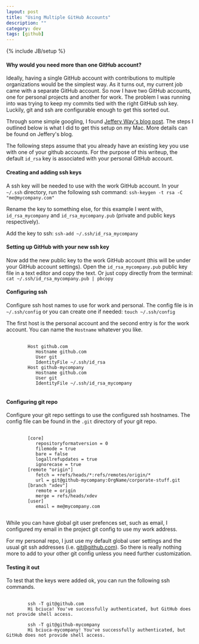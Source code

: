 ```yaml
---
layout: post
title: "Using Multiple GitHub Accounts"
description: ""
category: dev
tags: [github]
---
```

{% include JB/setup %}

#### Why would you need more than one GitHub account?
Ideally, having a single GitHub account with contributions to multiple organizations would be the simplest way. As it turns out, my current job came with a separate GitHub account. So now I have two GitHub accounts, one for personal projects and another for work. The problem I was running into was trying to keep my commits tied with the right GitHub ssh key. Luckily, git and ssh are configurable enough to get this sorted out. 

Through some simple googling, I found [Jeffery Way's blog post](http://net.tutsplus.com/tutorials/tools-and-tips/how-to-work-with-github-and-multiple-accounts/). The steps I outlined below is what I did to get this setup on my Mac. More details can be found on Jeffery's blog.

The following steps assume that you already have an existing key you use with one of your github accounts. For the purpose of this writeup, the default `id_rsa` key is associated with your personal GitHub account. 

#### Creating and adding ssh keys
A ssh key will be needed to use with the work GitHub account. In your `~/.ssh` directory, run the following ssh command:
`ssh-keygen -t rsa -C "me@mycompany.com"`

Rename the key to something else, for this example I went with, `id_rsa_mycompany` and `id_rsa_mycompany.pub` (private and public keys respectively).

Add the key to ssh:
`ssh-add ~/.ssh/id_rsa_mycompany`

#### Setting up GitHub with your new ssh key
Now add the new public key to the work GitHub account (this will be under your GitHub account settings). Open the `id_rsa_mycompany.pub` public key file in a text editor and copy the text. Or just copy directly from the terminal:
`cat ~/.ssh/id_rsa_mycompany.pub | pbcopy`

#### Configuring ssh
Configure ssh host names to use for work and personal. The config file is in `~/.ssh/config` or you can create one if needed: `touch ~/.ssh/config`

The first host is the personal account and the second entry is for the work account. You can name the `Hostname` whatever you like.
<pre>
    <code>
        Host github.com 
           Hostname github.com 
           User git 
           IdentityFile ~/.ssh/id_rsa
        Host github-mycompany
           Hostname github.com
           User git
           IdentityFile ~/.ssh/id_rsa_mycompany
    </code>
</pre>

#### Configuring git repo
Configure your git repo settings to use the configured ssh hostnames. The config file can be found in the `.git` directory of your git repo.
<pre>
    <code>
        [core]
           repositoryformatversion = 0
           filemode = true
           bare = false
           logallrefupdates = true
           ignorecase = true
        [remote "origin"]
           fetch = +refs/heads/*:refs/remotes/origin/*
           url = git@github-mycompany:OrgName/corporate-stuff.git
        [branch "xdev"]
           remote = origin
           merge = refs/heads/xdev
        [user]
           email = me@mycompany.com
    </code>
</pre>

While you can have global git user prefences set, such as email, I configured my email in the project git config to use my work address.

For my personal repo, I just use my default global user settings and the usual git ssh addresses (i.e. git@github.com). So there is really nothing more to add to your other git config unless you need further customization.

#### Testing it out
To test that the keys were added ok, you can run the following ssh commands.

<pre>
    <code>
        ssh -T git@github.com
        Hi bciuca! You've successfully authenticated, but GitHub does not provide shell access.

        ssh -T git@github-mycompany
        Hi bciuca-mycompany! You've successfully authenticated, but GitHub does not provide shell access.
    </code>
</pre>

 
